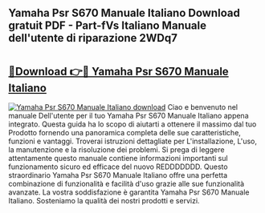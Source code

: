 ## Yamaha Psr S670 Manuale Italiano Download gratuit PDF - Part-fVs Italiano Manuale dell'utente di riparazione 2WDq7

# <h2><a href="http://dffdrre.blite.top/?on=Yamaha+Psr+S670+Manuale+Italiano">🔗Download 👉🔴 Yamaha Psr S670 Manuale Italiano</a></h2>

[![Yamaha Psr S670 Manuale Italiano download](https://i.imgur.com/lujVjoI.png)](http://dffdrre.blite.top/?on=Yamaha+Psr+S670+Manuale+Italiano)
Ciao e benvenuto nel manuale Dell'utente per il tuo Yamaha Psr S670 Manuale Italiano appena integrato. Questa guida ha lo scopo di aiutarti a ottenere il massimo dal tuo Prodotto fornendo una panoramica completa delle sue caratteristiche, funzioni e vantaggi. Troverai istruzioni dettagliate per L'installazione, L'uso, la manutenzione e la risoluzione dei problemi. Si prega di leggere attentamente questo manuale contiene informazioni importanti sul funzionamento sicuro ed efficace del nuovo REDDDDDDD. Questo straordinario Yamaha Psr S670 Manuale Italiano offre una perfetta combinazione di funzionalità e facilità d'uso grazie alle sue funzionalità avanzate. La vostra soddisfazione è garantita Yamaha Psr S670 Manuale Italiano. Sosteniamo la qualità dei nostri prodotti e servizi.
